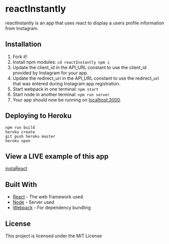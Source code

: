 # reactInstantly

reactInstantly is an app that uses react to display a users profile information from Instagram. 

## Installation

1. Fork it!
2. Install npm modules: `cd reactInstantly npm i`
3. Update the client_id in the API_URL constant to use the client_id provided by Instagram for your app.
4. Update the redirect_uri in the API_URL constant to use the redirect_uri that was entered during Instagram app registration.
4. Start webpack in one terminal: `npm start`
5. Start node in another terminal: `npm run server`
5. Your app should now be running on [localhost:3000](http://localhost:3000/).


## Deploying to Heroku

```
npm run build
heroku create
git push heroku master
heroku open
```

## View a LIVE example of this app

[instaReact](https://sleepy-brushlands-39585.herokuapp.com/)

## Built With

* [React](https://reactjs.org/) - The web framework used
* [Node](https://nodejs.org/en/) - Server used
* [Webpack](https://webpack.js.org/) - For dependency bundling

## License

This project is licensed under the MIT License 
